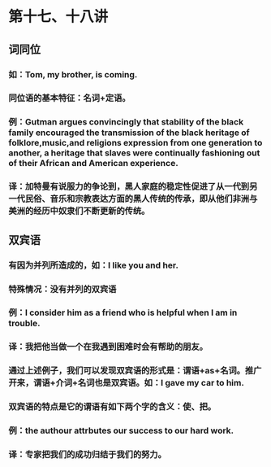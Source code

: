 # 第十七、十八讲

## 词同位

### 如：Tom, my brother, is coming.

### 同位语的基本特征：名词+定语。

### 例：Gutman argues convincingly that stability of the black family encouraged the transmission of the black heritage of folklore,music,and religions expression from one generation to another, a heritage that slaves were continually fashioning out of their African and American experience.

### 译：加特曼有说服力的争论到，黑人家庭的稳定性促进了从一代到另一代民俗、音乐和宗教表达方面的黑人传统的传承，即从他们非洲与美洲的经历中奴隶们不断更新的传统。

## 双宾语

### 有因为并列所造成的，如：I like you and her.

### 特殊情况：没有并列的双宾语

### 例：I consider him as a friend who is helpful when I am in trouble.

### 译：我把他当做一个在我遇到困难时会有帮助的朋友。

### 通过上述例子，我们可以发现双宾语的形式是：谓语+as+名词。推广开来，谓语+介词+名词也是双宾语。如：I gave my car to him.

### 双宾语的特点是它的谓语有如下两个字的含义：使、把。

### 例：the authour attrbutes our success to our hard work.

### 译：专家把我们的成功归结于我们的努力。